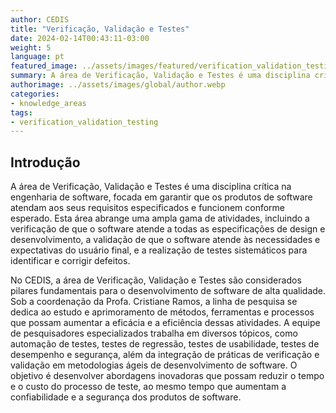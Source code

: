 ```yaml
---
author: CEDIS
title: "Verificação, Validação e Testes"
date: 2024-02-14T00:43:11-03:00
weight: 5
language: pt
featured_image: ../assets/images/featured/verification_validation_testing.png
summary: A área de Verificação, Validação e Testes é uma disciplina crítica na engenharia de software, focada em garantir que os produtos de software atendam aos seus requisitos especificados e funcionem conforme esperado.
authorimage: ../assets/images/global/author.webp
categories:
- knowledge_areas
tags: 
- verification_validation_testing
---
```

## Introdução
A área de Verificação, Validação e Testes é uma disciplina crítica na engenharia de software, focada em garantir que os produtos de software atendam aos seus requisitos especificados e funcionem conforme esperado. Esta área abrange uma ampla gama de atividades, incluindo a verificação de que o software atende a todas as especificações de design e desenvolvimento, a validação de que o software atende às necessidades e expectativas do usuário final, e a realização de testes sistemáticos para identificar e corrigir defeitos.

No CEDIS, a área de Verificação, Validação e Testes são considerados pilares fundamentais para o desenvolvimento de software de alta qualidade. Sob a coordenação da Profa. Cristiane Ramos, a linha de pesquisa se dedica ao estudo e aprimoramento de métodos, ferramentas e processos que possam aumentar a eficácia e a eficiência dessas atividades. A equipe de pesquisadores especializados trabalha em diversos tópicos, como automação de testes, testes de regressão, testes de usabilidade, testes de desempenho e segurança, além da integração de práticas de verificação e validação em metodologias ágeis de desenvolvimento de software. O objetivo é desenvolver abordagens inovadoras que possam reduzir o tempo e o custo do processo de teste, ao mesmo tempo que aumentam a confiabilidade e a segurança dos produtos de software.